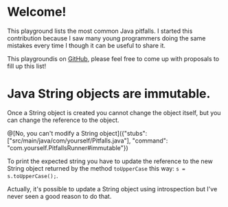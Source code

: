 # Welcome!

This playground lists the most common Java pitfalls. I started this contribution because I saw many young programmers doing the same mistakes every time I though it can be useful to share it.

This playgroundis on [GitHub](https://github.com), please feel free to come up with proposals to fill up this list!

# Java String objects are immutable.
Once a String object is created you cannot change the object itself, but you can change the reference to the object.

@[No, you can't modify a String object]({"stubs": ["src/main/java/com/yourself/Pitfalls.java"], "command": "com.yourself.PitfallsRunner#immutable"})

To print the expected string you have to update the reference to the new String object returned by the method `toUpperCase` this way: `s = s.toUpperCase();`.

Actually, it's possible to update a String object using introspection but I've never seen a good reason to do that.